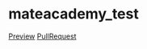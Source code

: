 # mateacademy_test
[Preview](https://github.com/elizavetateregeria/mateacademy_test)
[PullRequest](https://github.com/elizavetateregeria/mateacademy_test/pull/1/files)

